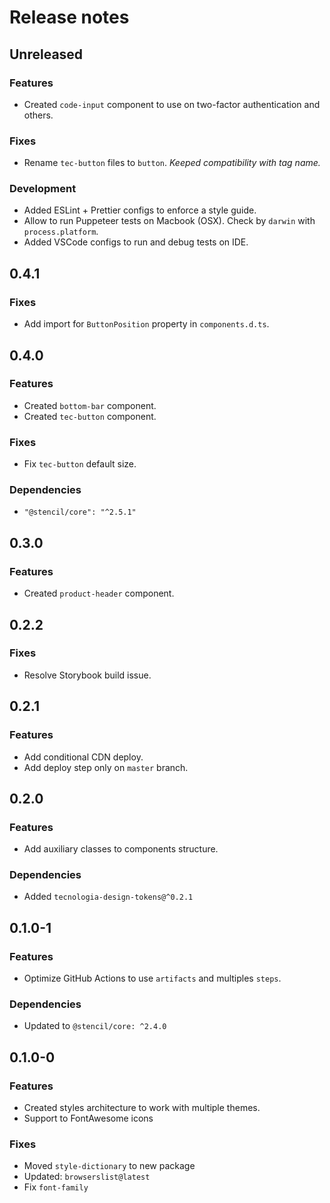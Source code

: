 # Release notes

## Unreleased

### Features

- Created `code-input` component to use on two-factor authentication and others.

### Fixes

- Rename `tec-button` files to `button`. _Keeped compatibility with tag name._

### Development

- Added ESLint + Prettier configs to enforce a style guide.
- Allow to run Puppeteer tests on Macbook (OSX). Check by `darwin` with `process.platform`.
- Added VSCode configs to run and debug tests on IDE.

## 0.4.1

### Fixes

- Add import for `ButtonPosition` property in `components.d.ts`.

## 0.4.0

### Features

- Created `bottom-bar` component.
- Created `tec-button` component.

### Fixes

- Fix `tec-button` default size.

### Dependencies

- `"@stencil/core": "^2.5.1"`

## 0.3.0

### Features

- Created `product-header` component.

## 0.2.2

### Fixes

- Resolve Storybook build issue.

## 0.2.1

### Features

- Add conditional CDN deploy.
- Add deploy step only on `master` branch.

## 0.2.0

### Features

- Add auxiliary classes to components structure.

### Dependencies

- Added `tecnologia-design-tokens@^0.2.1`

## 0.1.0-1

### Features

- Optimize GitHub Actions to use `artifacts` and multiples `steps`.

### Dependencies

- Updated to `@stencil/core: ^2.4.0`

## 0.1.0-0

### Features

- Created styles architecture to work with multiple themes.
- Support to FontAwesome icons

### Fixes

- Moved `style-dictionary` to new package
- Updated: `browserslist@latest`
- Fix `font-family`
